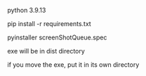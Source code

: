python 3.9.13 

pip install -r requirements.txt

pyinstaller screenShotQueue.spec

exe will be in dist directory

if you move the exe, put it in its own directory